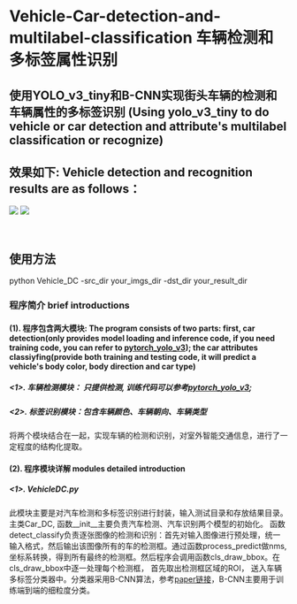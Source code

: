 # Vehicle-Car-detection-and-multilabel-classification 车辆检测和多标签属性识别
## 使用YOLO_v3_tiny和B-CNN实现街头车辆的检测和车辆属性的多标签识别 (Using yolo_v3_tiny to do vehicle or car detection and attribute's multilabel classification or recognize)

## 效果如下: Vehicle detection and recognition results are as follows： </br>
![](https://github.com/CaptainEven/Vehicle-Car-detection-and-multilabel-classification/blob/master/test_result/test_5.jpg)
![](https://github.com/CaptainEven/Vehicle-Car-detection-and-multilabel-classification/blob/master/test_result/test_17.jpg)

</br>

## 使用方法
python Vehicle_DC -src_dir your_imgs_dir -dst_dir your_result_dir

### 程序简介 brief introductions
#### (1). 程序包含两大模块:  The program consists of two parts: first, car detection(only provides model loading and inference code, if you need training code, you can refer to [pytorch_yolo_v3](https://github.com/eriklindernoren/PyTorch-YOLOv3#train)); the car attributes classiyfing(provide both training and testing code, it will predict a vehicle's body color, body direction and car type)
##### <1>. 车辆检测模块： 只提供检测, 训练代码可以参考[pytorch_yolo_v3](https://github.com/eriklindernoren/PyTorch-YOLOv3#train); </br>
##### <2>. 标签识别模块：包含车辆颜色、车辆朝向、车辆类型
将两个模块结合在一起，实现车辆的检测和识别，对室外智能交通信息，进行了一定程度的结构化提取。
#### (2). 程序模块详解 modules detailed introduction </br>
##### <1>. VehicleDC.py </br>
此模块主要是对汽车检测和多标签识别进行封装，输入测试目录和存放结果目录。主类Car_DC, 函数__init__主要负责汽车检测、汽车识别两个模型的初始化。
函数detect_classify负责逐张图像的检测和识别：首先对输入图像进行预处理，统一输入格式，然后输出该图像所有的车的检测框。通过函数process_predict做nms, 
坐标系转换，得到所有最终的检测框。然后程序会调用函数cls_draw_bbox。在cls_draw_bbox中逐一处理每个检测框， 首先取出检测框区域的ROI， 送入车辆多标签分类器中。分类器采用B-CNN算法，参考[paper链接](https://arxiv.org/pdf/1709.09890.pdf)，B-CNN主要用于训练端到端的细粒度分类。

